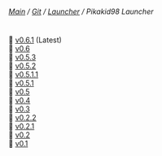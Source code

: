 ﻿###### [Main](https://pikakid98.github.io) / [Git](https://git-pikakid98.github.io) / [Launcher](https://git-pikakid98.github.io/launcher) / Pikakid98 Launcher
<h1></h1>

📁 [v0.6.1](https://git-pikakid98.github.io/launcher/pikakid98-launcher/v0.6.1) (Latest)
\
📁 [v0.6](https://git-pikakid98.github.io/launcher/pikakid98-launcher/v0.6)
\
📁 [v0.5.3](https://git-pikakid98.github.io/launcher/pikakid98-launcher/v0.5.3)
\
📁 [v0.5.2](https://git-pikakid98.github.io/launcher/pikakid98-launcher/v0.5.2)
\
📁 [v0.5.1.1](https://git-pikakid98.github.io/launcher/pikakid98-launcher/v0.5.1.1)
\
📁 [v0.5.1](https://git-pikakid98.github.io/launcher/pikakid98-launcher/v0.5.1)
\
📁 [v0.5](https://git-pikakid98.github.io/launcher/pikakid98-launcher/v0.5)
\
📁 [v0.4](https://git-pikakid98.github.io/launcher/pikakid98-launcher/v0.4)
\
📁 [v0.3](https://git-pikakid98.github.io/launcher/pikakid98-launcher/v0.3)
\
📁 [v0.2.2](https://git-pikakid98.github.io/launcher/pikakid98-launcher/v0.2.2)
\
📁 [v0.2.1](https://git-pikakid98.github.io/launcher/pikakid98-launcher/v0.2.1)
\
📁 [v0.2](https://git-pikakid98.github.io/launcher/pikakid98-launcher/v0.2)
\
📁 [v0.1](https://git-pikakid98.github.io/launcher/pikakid98-launcher/v0.1)
